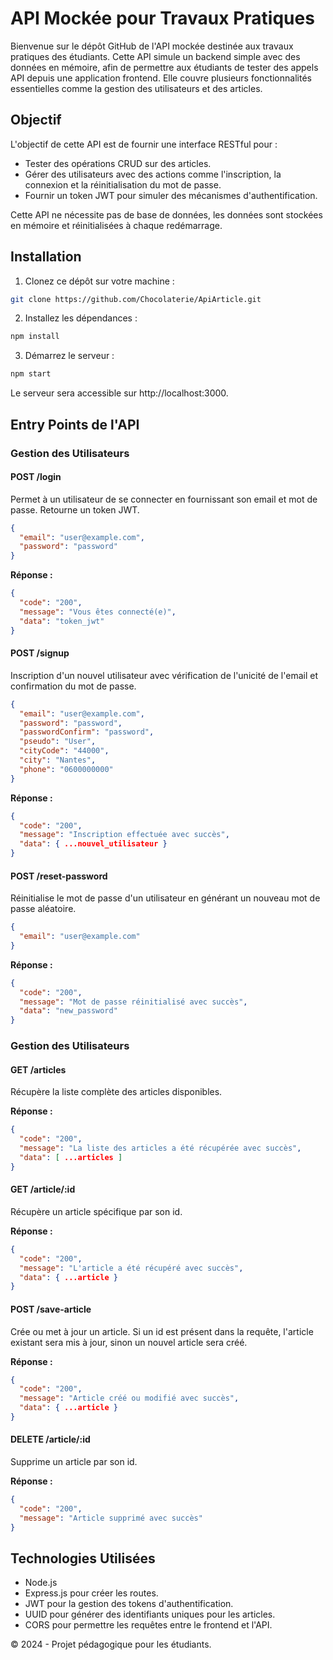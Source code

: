 # API Mockée pour Travaux Pratiques

Bienvenue sur le dépôt GitHub de l'API mockée destinée aux travaux pratiques des étudiants. Cette API simule un backend simple avec des données en mémoire, afin de permettre aux étudiants de tester des appels API depuis une application frontend. Elle couvre plusieurs fonctionnalités essentielles comme la gestion des utilisateurs et des articles.

## Objectif

L'objectif de cette API est de fournir une interface RESTful pour :
- Tester des opérations CRUD sur des articles.
- Gérer des utilisateurs avec des actions comme l'inscription, la connexion et la réinitialisation du mot de passe.
- Fournir un token JWT pour simuler des mécanismes d'authentification.

Cette API ne nécessite pas de base de données, les données sont stockées en mémoire et réinitialisées à chaque redémarrage.

## Installation

1. Clonez ce dépôt sur votre machine :
```bash
git clone https://github.com/Chocolaterie/ApiArticle.git
```

2. Installez les dépendances :
```bash
npm install
```
    
3. Démarrez le serveur :
```bash
npm start
```

Le serveur sera accessible sur http://localhost:3000.

## Entry Points de l'API

### Gestion des Utilisateurs

#### POST /login

Permet à un utilisateur de se connecter en fournissant son email et mot de passe. Retourne un token JWT.

```json
{
  "email": "user@example.com",
  "password": "password"
}
```

**Réponse :**

```json
{
  "code": "200",
  "message": "Vous êtes connecté(e)",
  "data": "token_jwt"
}
```

#### POST /signup

Inscription d'un nouvel utilisateur avec vérification de l'unicité de l'email et confirmation du mot de passe.

```json
{
  "email": "user@example.com",
  "password": "password",
  "passwordConfirm": "password",
  "pseudo": "User",
  "cityCode": "44000",
  "city": "Nantes",
  "phone": "0600000000"
}
```

**Réponse :**

```json
{
  "code": "200",
  "message": "Inscription effectuée avec succès",
  "data": { ...nouvel_utilisateur }
}
```

#### POST /reset-password

Réinitialise le mot de passe d'un utilisateur en générant un nouveau mot de passe aléatoire.

```json
{
  "email": "user@example.com"
}
```

**Réponse :**

```json
{
  "code": "200",
  "message": "Mot de passe réinitialisé avec succès",
  "data": "new_password"
}
```

### Gestion des Utilisateurs

#### GET /articles

Récupère la liste complète des articles disponibles.

**Réponse :**

```json
{
  "code": "200",
  "message": "La liste des articles a été récupérée avec succès",
  "data": [ ...articles ]
}
```

#### GET /article/:id

Récupère un article spécifique par son id.

**Réponse :**

```json
{
  "code": "200",
  "message": "L'article a été récupéré avec succès",
  "data": { ...article }
}
```

#### POST /save-article

Crée ou met à jour un article. Si un id est présent dans la requête, l'article existant sera mis à jour, sinon un nouvel article sera créé.

**Réponse :**

```json
{
  "code": "200",
  "message": "Article créé ou modifié avec succès",
  "data": { ...article }
}
```

#### DELETE /article/:id

Supprime un article par son id.

**Réponse :**

```json
{
  "code": "200",
  "message": "Article supprimé avec succès"
}
```

## Technologies Utilisées

- Node.js
- Express.js pour créer les routes.
- JWT pour la gestion des tokens d'authentification.
- UUID pour générer des identifiants uniques pour les articles.
- CORS pour permettre les requêtes entre le frontend et l'API.

© 2024 - Projet pédagogique pour les étudiants.